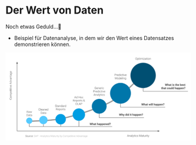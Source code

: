 # Der Wert von Daten

Noch etwas Geduld...👷 

* Beispiel für Datenanalyse, in dem wir den Wert eines Datensatzes demonstrieren können.



![](../../../.gitbook/assets/analytics-maturity-and-competitive-advantage.png)

